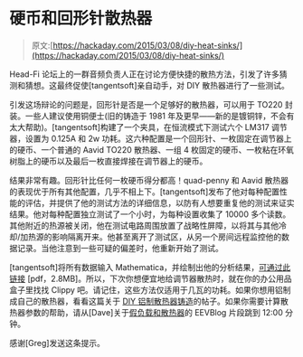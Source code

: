 # 硬币和回形针散热器

> 原文:[https://hackaday.com/2015/03/08/diy-heat-sinks/](https://hackaday.com/2015/03/08/diy-heat-sinks/)

Head-Fi 论坛上的一群音频负责人正在讨论方便快捷的散热方法，引发了许多猜测和猜想。这最终促使[tangentsoft]亲自动手，对 DIY 散热器进行了一些测试。

引发这场辩论的问题是，回形针是否是一个足够好的散热器，可以用于 TO220 封装。一些人建议使用铜便士(旧的铸造于 1981 年及更早——新的是镀铜锌，不会有太大帮助)。[tangentsoft]构建了一个夹具，在恒流模式下测试六个 LM317 调节器，设置为 0.125A 和 2w 功耗。这六种配置是一个回形针、一枚固定在调节器上的硬币、一个普通的 Aavid TO220 散热器、一组 4 枚固定的硬币、一枚粘在环氧树脂上的硬币以及最后一枚直接焊接在调节器上的硬币。

结果非常有趣。回形针比任何一枚硬币得分都高！quad-penny 和 Aavid 散热器的表现优于所有其他配置，几乎不相上下。[tangentsoft]发布了他对每种配置性能的评估，并提供了他的测试方法的详细信息，以防有人想要重复他的测试来证实结果。他对每种配置独立测试了一个小时，为每种设置收集了 10000 多个读数。其他附近的热源被关闭，他在测试电路周围放置了战略性屏障，以将其与其他冷却/加热源的影响隔离开来。他甚至离开了测试区，从另一个房间远程监控他的数据记录。当他注意到一些可疑的偏差时，他重新开始了测试。

[tangentsoft]将所有数据输入 Mathematica，并绘制出他的分析结果，[可通过此链接](http://tangentsoft.net/elec/misc/diy-hs-results.pdf) [pdf，2.8MB]。所以，下次你想便宜地给调节器散热时，就在你的办公用品盒子里找找 Clippy 吧。请记住，这些方法仅适用于几瓦的功耗。如果你想用铝制成自己的散热器，看看这篇关于 [DIY 铝制散热器铸造](http://hackaday.com/2010/02/23/diy-aluminum-heat-sink-casting/)的帖子。如果你需要计算散热器参数的帮助，请从[Dave]关于[假负载和散热器](http://hackaday.com/2010/08/06/dummy-loads-and-heat-sinks/)的 EEVBlog 片段跳到 12:00 分钟。

感谢[Greg]发送这条提示。
